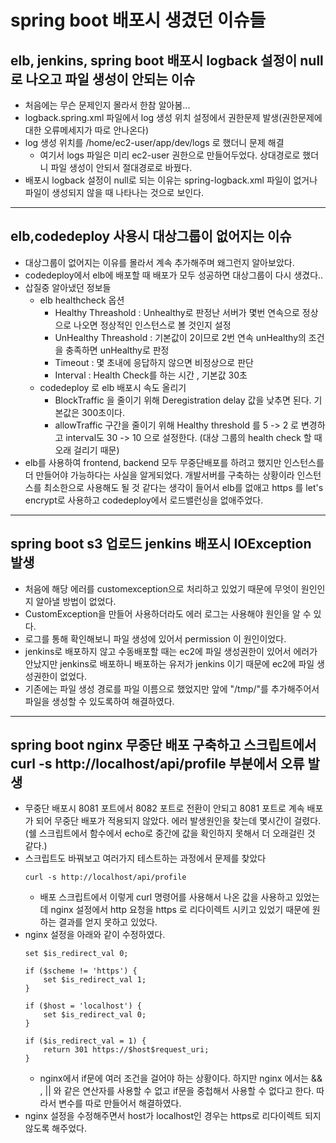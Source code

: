 # spring boot 배포시 생겼던 이슈들

## elb, jenkins, spring boot 배포시 logback 설정이 null로 나오고 파일 생성이 안되는 이슈
- 처음에는 무슨 문제인지 몰라서 한참 알아봄...
- logback.spring.xml 파일에서 log 생성 위치 설정에서 권한문제 발생(권한문제에 대한 오류메세지가 따로 안나온다)
- log 생성 위치를 /home/ec2-user/app/dev/logs 로 했더니 문제 해결 
    - 여기서 logs 파일은 미리 ec2-user 권한으로 만들어두었다. 상대경로로 했더니 파일 생성이 안되서 절대경로로 바꿨다.
- 배포시 logback 설정이 null로 되는 이유는 spring-logback.xml 파일이 없거나 파일이 생성되지 않을 때 나타나는 것으로 보인다.

---

## elb,codedeploy 사용시 대상그룹이 없어지는 이슈
- 대상그룹이 없어지는 이유를 몰라서 계속 추가해주며 왜그런지 알아보았다.
- codedeploy에서 elb에 배포할 때 배포가 모두 성공하면 대상그룹이 다시 생겼다..
- 삽질중 알아냈던 정보들
    - elb healthcheck 옵션
        - Healthy Threashold : Unhealthy로 판정난 서버가 몇번 연속으로 정상으로 나오면 정상적인 인스턴스로 볼 것인지 설정
        - UnHealthy Threashold : 기본값이 2이므로 2번 연속 unHealthy의 조건을 충족하면 unHealthy로 판정
        - Timeout : 몇 초내에 응답하지 않으면 비정상으로 판단
        - Interval : Health Check를 하는 시간 , 기본값 30초
    - codedeploy 로 elb 배포시 속도 올리기
        - BlockTraffic 을 줄이기 위해 Deregistration delay 값을 낮추면 된다. 기본값은 300초이다.
        - allowTraffic 구간을 줄이기 위해 Healthy threshold 를 5 -> 2 로 변경하고 interval도 30 -> 10 으로 설정한다. (대상 그룹의 health check 할 때 오래 걸리기 때문)
- elb를 사용하여 frontend, backend 모두 무중단배포를 하려고 했지만 인스턴스를 더 만들어야 가능하다는 사실을 알게되었다. 개발서버를 구축하는 상황이라 인스턴스를 최소한으로 사용해도 될 것 같다는 생각이 들어서 elb를 없애고 https 를 let's encrypt로 사용하고 codedeploy에서 로드밸런싱을 없애주었다.

---

## spring boot s3 업로드 jenkins 배포시 IOException 발생
- 처음에 해당 에러를 customexception으로 처리하고 있었기 때문에 무엇이 원인인지 알아낼 방법이 없었다.
- CustomException을 만들어 사용하더라도 에러 로그는 사용해야 원인을 알 수 있다.
- 로그를 통해 확인해보니 파일 생성에 있어서 permission 이 원인이었다.
- jenkins로 배포하지 않고 수동배포할 때는 ec2에 파일 생성권한이 있어서 에러가 안났지만 jenkins로 배포하니 배포하는 유저가 jenkins 이기 때문에 ec2에 파일 생성권한이 없었다.
- 기존에는 파일 생성 경로를 파일 이름으로 했었지만 앞에 "/tmp/"를 추가해주어서 파일을 생성할 수 있도록하여 해결하였다.

---

## spring boot nginx 무중단 배포 구축하고 스크립트에서 curl -s http://localhost/api/profile 부분에서 오류 발생
- 무중단 배포시 8081 포트에서 8082 포트로 전환이 안되고 8081 포트로 계속 배포가 되어 무중단 배포가 적용되지 않았다. 에러 발생원인을 찾는데 몇시간이 걸렸다. (쉘 스크립트에서 함수에서 echo로 중간에 값을 확인하지 못해서 더 오래걸린 것 같다.)
- 스크립트도 바꿔보고 여러가지 테스트하는 과정에서 문제를 찾았다
    ```
    curl -s http://localhost/api/profile
    ```
    - 배포 스크립트에서 이렇게 curl 명령어를 사용해서 나온 값을 사용하고 있었는데 nginx 설정에서 http 요청을 https 로 리다이렉트 시키고 있었기 때문에 원하는 결과를 얻지 못하고 있었다.
- nginx 설정을 아래와 같이 수정하였다.
    ```
    set $is_redirect_val 0;

    if ($scheme != 'https') {
        set $is_redirect_val 1;
    }

    if ($host = 'localhost') {
        set $is_redirect_val 0;
    }

    if ($is_redirect_val = 1) {
        return 301 https://$host$request_uri;
    }
    ```
    - nginx에서 if문에 여러 조건을 걸어야 하는 상황이다. 하지만 nginx 에서는 && , || 와 같은 연산자를 사용할 수 없고 if문을 중첩해서 사용할 수 없다고 한다. 따라서 변수를 따로 만들어서 해결하였다.
- nginx 설정을 수정해주면서 host가 localhost인 경우는 https로 리다이렉트 되지 않도록 해주었다.